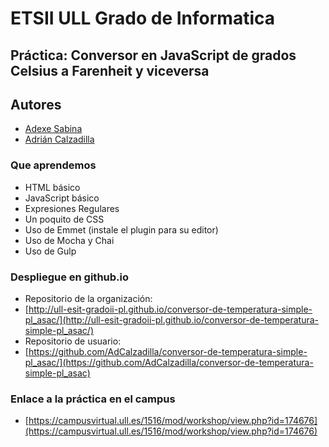 # ETSII ULL Grado de Informatica

## Práctica: Conversor en JavaScript de grados Celsius a Farenheit y viceversa

## Autores

* [Adexe Sabina](http://alu0100769609.github.io/PL-Page/)
* [Adrián Calzadilla](http://adcalzadilla.github.io/)

### Que aprendemos

* HTML básico
* JavaScript básico
* Expresiones Regulares
* Un poquito de CSS
* Uso de Emmet (instale el plugin para su editor)
* Uso de Mocha y Chai
* Uso de Gulp

### Despliegue en github.io

* Repositorio de la organización:
 * [http://ull-esit-gradoii-pl.github.io/conversor-de-temperatura-simple-pl_asac/](http://ull-esit-gradoii-pl.github.io/conversor-de-temperatura-simple-pl_asac/)
* Repositorio de usuario:
 * [https://github.com/AdCalzadilla/conversor-de-temperatura-simple-pl_asac/](https://github.com/AdCalzadilla/conversor-de-temperatura-simple-pl_asac)

### Enlace a la práctica en el campus

* [https://campusvirtual.ull.es/1516/mod/workshop/view.php?id=174676](https://campusvirtual.ull.es/1516/mod/workshop/view.php?id=174676)
